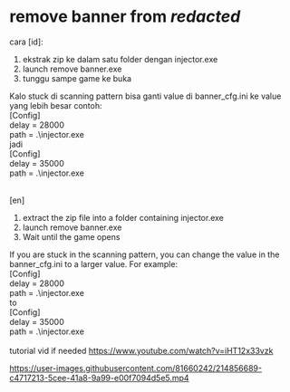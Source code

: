 # remove banner from *redacted*
cara [id]:
1. ekstrak zip ke dalam satu folder dengan injector.exe
2. launch remove banner.exe
3. tunggu sampe game ke buka




Kalo stuck di scanning pattern bisa ganti value di banner_cfg.ini ke value yang lebih besar
contoh: <br/>
[Config]<br/>
delay = 28000<br/>
path = .\injector.exe<br/>
jadi<br/>
[Config]<br/>
delay = 35000<br/>
path = .\injector.exe<br/>
<br/>

[en]
1. extract the zip file into a folder containing injector.exe
2. launch remove banner.exe
3. Wait until the game opens

If you are stuck in the scanning pattern, you can change the value in the banner_cfg.ini to a larger value. For example:<br/>
[Config]<br/>
delay = 28000<br/>
path = .\injector.exe<br/>
to<br/>
[Config]<br/>
delay = 35000<br/>
path = .\injector.exe<br/>
<br/>
tutorial vid if needed https://www.youtube.com/watch?v=iHT12x33vzk

https://user-images.githubusercontent.com/81660242/214856689-c4717213-5cee-41a8-9a99-e00f7094d5e5.mp4
